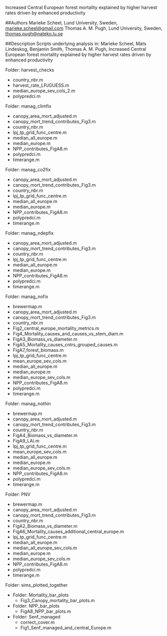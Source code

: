 Increased Central European forest mortality explained by higher harvest rates driven by enhanced productivity

##Authors
Marieke Scheel, Lund University, Sweden, marieke.scheel@gmail.com
Thomas A. M. Pugh, Lund University, Sweden, thomas.pugh@nateko.lu.se

##Description
Scripts underlying analysis in:
Marieke Scheel, Mats Lindeskog, Benjamin Smith, Thomas A. M. Pugh, Increased Central European forest mortality explained by higher harvest rates driven by enhanced productivity

Folder: harvest_checks
- country_nbr.m
- harvest_rate_LPJGUESS.m
- median_europe_sev_cols_2.m
- polypredci.m

Folder: manag_climfix
- canopy_area_mort_adjusted.m
- canopy_mort_trend_contributes_Fig3.m
- country_nbr.m
- lpj_tp_grid_func_centre.m
- median_all_europe.m
- median_europe.m
- NPP_contributes_FigA8.m
- polypredci.m
- timerange.m

Folder: manag_co2fix
- canopy_area_mort_adjusted.m
- canopy_mort_trend_contributes_Fig3.m
- country_nbr.m
- lpj_tp_grid_func_centre.m
- median_all_europe.m
- median_europe.m
- NPP_contributes_FigA8.m
- polypredci.m
- timerange.m

Folder: manag_ndepfix
- canopy_area_mort_adjusted.m
- canopy_mort_trend_contributes_Fig3.m
- country_nbr.m
- lpj_tp_grid_func_centre.m
- median_all_europe.m
- median_europe.m
- NPP_contributes_FigA8.m
- polypredci.m
- timerange.m

Folder: manag_nofix
- brewermap.m
- canopy_area_mort_adjusted.m
- canopy_mort_trend_contributes_Fig3.m
- country_nbr.m
- Fig2_central_europe_mortality_metrics.m
- Fig4_Mortality_causes_and_causes_vs_stem_diam.m
- FigA3_Biomass_vs_diameter.m
- FigA5_Mortality_causes_cntrs_grouped_causes.m
- FigA7_forest_biomass.m
- lpj_tp_grid_func_centre.m
- mean_europe_sev_cols.m
- median_all_europe.m
- median_europe.m
- median_europe_sev_cols.m
- NPP_contributes_FigA8.m
- polypredci.m
- timerange.m

Folder: manag_nothin
- brewermap.m
- canopy_area_mort_adjusted.m
- canopy_mort_trend_contributes_Fig3.m
- country_nbr.m
- FigA4_Biomass_vs_diameter.m
- FigA9_LAI.m
- lpj_tp_grid_func_centre.m
- mean_europe_sev_cols.m
- median_all_europe.m
- median_europe.m
- median_europe_sev_cols.m
- NPP_contributes_FigA8.m
- polypredci.m
- timerange.m

Folder: PNV
- brewermap.m
- canopy_area_mort_adjusted.m
- canopy_mort_trend_contributes_Fig3.m
- country_nbr.m
- FigA2_Biomass_vs_diameter.m
- FigA6_Mortality_causes_additional_central_europe.m
- lpj_tp_grid_func_centre.m
- median_all_europe.m
- median_all_europe_sev_cols.m
- median_europe.m
- median_europe_sev_cols.m
- NPP_contributes_FigA8.m
- polypredci.m
- timerange.m

Folder: sims_plotted_together
- Folder: Mortality_bar_plots
    - Fig3_Canopy_mortality_bar_plots.m
- Folder: NPP_bar_plots
    - FigA8_NPP_bar_plots.m
- Folder: Senf_managed
    - correct_cover.m
    - Fig1_Senf_managed_and_central_Europe.m
